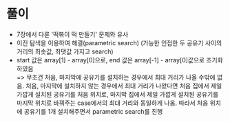 # 풀이
- 7장에서 다룬 '떡볶이 떡 만들기' 문제와 유사  
- 이진 탐색을 이용하여 해결(parametric search) (가능한 인접한 두 공유기 사이의 거리의 최솟값, 최댓값 가지고 search)
- start 값은 array[1] - array[0]으로, end 값은 array[-1] - array[0]값으로 초기화 하였음  
=> 무조건 처음, 마지막에 공유기를 설치하는 경우에서 최대 거리가 나올 수밖에 없음. 처음, 마지막에 설치하지 않는 경우에서 최대 거리가 나왔다면 처음 집에서 제일 가깝게 설치된 공유기를 처음 위치로, 마지막 집에서 제일 가깝게 설치된 공유기를 마지막 위치로 바꿔주는 case에서의 최대 거리와 동일하게 나옴. 따라서 처음 위치에 공유기를 1개 설치해주면서 parametric search를 진행


